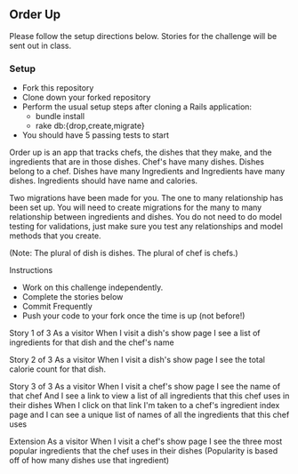 ## Order Up
Please follow the setup directions below. Stories for the challenge will be sent out in class.

### Setup
- Fork this repository
- Clone down your forked repository
- Perform the usual setup steps after cloning a Rails application:
    - bundle install
    - rake db:{drop,create,migrate}
- You should have 5 passing tests to start


Order up is an app that tracks chefs, the dishes that they make, and the ingredients that are in those dishes.
Chef's have many dishes. Dishes belong to a chef. Dishes have many Ingredients and Ingredients have many dishes. Ingredients should have name and calories.

Two migrations have been made for you. The one to many relationship has been set up. You will need to create migrations for the many to many relationship between ingredients and dishes. You do not need to do model testing for validations, just make sure you test any relationships and model methods that you create.

(Note: The plural of dish is dishes. The plural of chef is chefs.)

Instructions
* Work on this challenge independently.
* Complete the stories below
* Commit Frequently
* Push your code to your fork once the time is up (not before!)

Story 1 of 3
As a visitor
When I visit a dish's show page
I see a list of ingredients for that dish
and the chef's name

Story 2 of 3
As a visitor
When I visit a dish's show page
I see the total calorie count for that dish.

Story 3 of 3
As a visitor
When I visit a chef's show page
I see the name of that chef
And I see a link to view a list of all ingredients that this chef uses in their dishes
When I click on that link
I'm taken to a chef's ingredient index page
and I can see a unique list of names of all the ingredients that this chef uses


Extension
As a visitor
When I visit a chef's show page
I see the three most popular ingredients that the chef uses in their dishes
(Popularity is based off of how many dishes use that ingredient)
